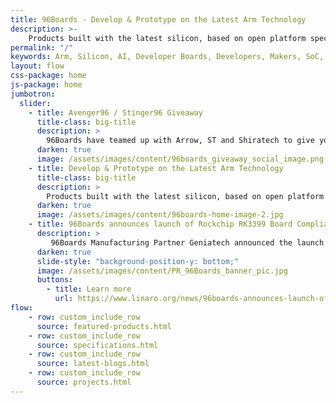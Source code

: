 ```yaml
---
title: 96Boards - Develop & Prototype on the Latest Arm Technology
description: >-
    Products built with the latest silicon, based on open platform specifications for developers, makers and businesses
permalink: "/"
keywords: Arm, Silicon, AI, Developer Boards, Developers, Makers, SoC, Consumer, IoT, Enterprise
layout: flow
css-package: home
js-package: home
jumbotron:
  slider:
    - title: Avenger96 / Stinger96 Giveaway
      title-class: big-title
      description: >
        96Boards have teamed up with Arrow, ST and Shiratech to give you the chance to get a free Avenger96 or Stinger96. This is an online campaign dedicated to Arrow's 96Boards products, main and mezzanine, around STM's MP1 96Boards.
      darken: true
      image: /assets/images/content/96boards_giveaway_social_image.png
    - title: Develop & Prototype on the Latest Arm Technology
      title-class: big-title
      description: >
        Products built with the latest silicon, based on open platform specifications for developers, makers and businesses
      darken: true
      image: /assets/images/content/96boards-home-image-2.jpg
    - title: 96Boards announces launch of Rockchip RK3399 Board Compliant with 96Boards SOM specification
      description: >
         96Boards Manufacturing Partner Geniatech announced the launch of another Rockchip RK3399 Board and Carrier Board
      darken: true
      slide-style: "background-position-y: bottom;"
      image: /assets/images/content/PR_96Boards_banner_pic.jpg
      buttons:
        - title: Learn more
          url: https://www.linaro.org/news/96boards-announces-launch-of-rockchip-rk3399-som-board/
flow:
    - row: custom_include_row
      source: featured-products.html
    - row: custom_include_row
      source: specifications.html
    - row: custom_include_row
      source: latest-blogs.html
    - row: custom_include_row
      source: projects.html
---
```


